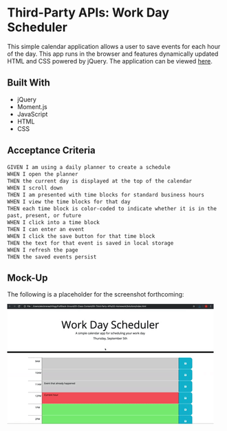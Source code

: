 # Third-Party APIs: Work Day Scheduler

This simple calendar application allows a user to save events for each hour of the day. This app runs in the browser and features dynamically updated HTML and CSS powered by jQuery. The application can be viewed [here](https://bandreae.github.io/Day-Scheduler/).


## Built With

* jQuery 
* Moment.js
* JavaScript
* HTML
* CSS


## Acceptance Criteria

```
GIVEN I am using a daily planner to create a schedule
WHEN I open the planner
THEN the current day is displayed at the top of the calendar
WHEN I scroll down
THEN I am presented with time blocks for standard business hours
WHEN I view the time blocks for that day
THEN each time block is color-coded to indicate whether it is in the past, present, or future
WHEN I click into a time block
THEN I can enter an event
WHEN I click the save button for that time block
THEN the text for that event is saved in local storage
WHEN I refresh the page
THEN the saved events persist
```


## Mock-Up

The following is a placeholder for the screenshot forthcoming:

![day planner demo](./Assets/05-third-party-apis-homework-demo.gif)

